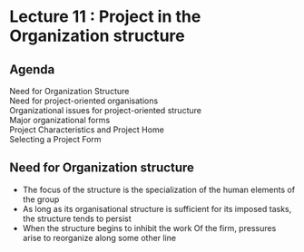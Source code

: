 # Lecture 11 : Project in the Organization structure

## Agenda

Need for Organization Structure  
Need for project-oriented organisations  
Organizational issues for project-oriented structure  
Major organizational forms  
Project Characteristics and Project Home  
Selecting a Project Form  

## Need for Organization structure

* The focus of the structure is the specialization of the
human elements of the group
* As long as its organisational structure is sufficient for
its imposed tasks, the structure tends to persist
* When the structure begins to inhibit the work Of the
firm, pressures arise to reorganize along some other
line